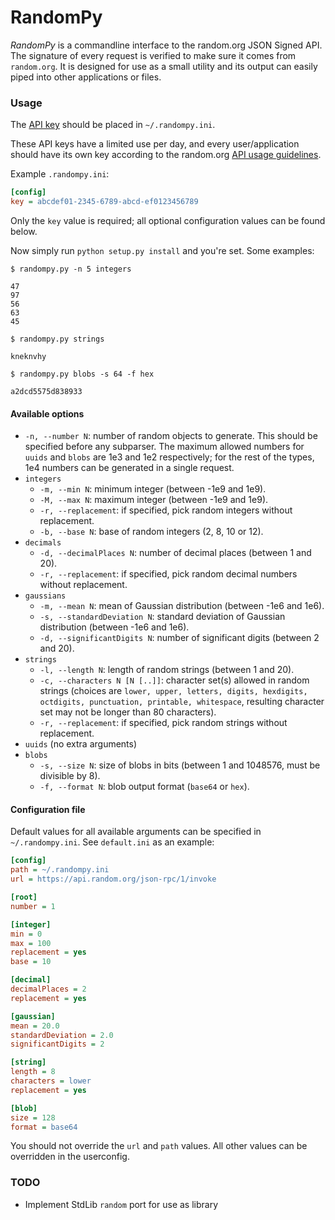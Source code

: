 RandomPy
========

*RandomPy* is a commandline interface to the random.org JSON Signed API.  The
signature of every request is verified to make sure it comes from `random.org`.
It is designed for use as a small utility and its output can easily piped into
other applications or files.

### Usage

The [API key](https://api.random.org/api-keys/beta) should be placed in
`~/.randompy.ini`.

These API keys have a limited use per day, and every user/application should
have its own key according to the random.org
[API usage guidelines](https://api.random.org/guidelines).

Example `.randompy.ini`:

```INI
[config]
key = abcdef01-2345-6789-abcd-ef0123456789
```

Only the `key` value is required; all optional configuration values can be
found below.

Now simply run `python setup.py install` and you're set. Some examples:

    $ randompy.py -n 5 integers

    47
    97
    56
    63
    45

    $ randompy.py strings

    kneknvhy

    $ randompy.py blobs -s 64 -f hex

    a2dcd5575d838933

#### Available options

- `-n, --number N`: number of random objects to generate. This should be
                    specified before any subparser. The maximum allowed numbers
                    for `uuids` and `blobs` are 1e3 and 1e2 respectively; for
                    the rest of the types, 1e4 numbers can be generated in a
                    single request. 
- `integers`
    - `-m, --min N`: minimum integer (between -1e9 and 1e9).
    - `-M, --max N`: maximum integer (between -1e9 and 1e9).
    - `-r, --replacement`: if specified, pick random integers without
                           replacement.
    - `-b, --base N`: base of random integers (2, 8, 10 or 12).
- `decimals`
    - `-d, --decimalPlaces N`: number of decimal places (between 1 and 20).
    - `-r, --replacement`: if specified, pick random decimal numbers without
                           replacement.
- `gaussians`
    - `-m, --mean N`: mean of Gaussian distribution (between -1e6 and 1e6).
    - `-s, --standardDeviation N`: standard deviation of Gaussian distribution
                                 (between -1e6 and 1e6).
    - `-d, --significantDigits N`: number of significant digits (between 2 and
                                 20).
- `strings`
    - `-l, --length N`: length of random strings (between 1 and 20).
    - `-c, --characters N [N [..]]`: character set(s) allowed in random strings
                                     (choices are `lower, upper, letters,
                                     digits, hexdigits, octdigits, punctuation,
                                     printable, whitespace`, resulting
                                     character set may not be longer than 80
                                     characters).
    - `-r, --replacement`: if specified, pick random strings without
                           replacement.
- `uuids` (no extra arguments)
- `blobs`
    - `-s, --size N`: size of blobs in bits (between 1 and 1048576, must be
                    divisible by 8).
    - `-f, --format N`: blob output format (`base64` or `hex`).

#### Configuration file

Default values for all available arguments can be specified in
`~/.randompy.ini`. See `default.ini` as an example:

```INI
[config]
path = ~/.randompy.ini
url = https://api.random.org/json-rpc/1/invoke

[root]
number = 1

[integer]
min = 0
max = 100
replacement = yes
base = 10

[decimal]
decimalPlaces = 2
replacement = yes

[gaussian]
mean = 20.0
standardDeviation = 2.0
significantDigits = 2

[string]
length = 8
characters = lower
replacement = yes

[blob]
size = 128
format = base64
```

You should not override the `url` and `path` values. All other values can be
overridden in the userconfig.

### TODO

- Implement StdLib `random` port for use as library
